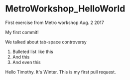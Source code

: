 # MetroWorkshop_HelloWorld
First exercise from Metro workshop Aug. 2 2017

My first commit!

We talked about tab-space controversy


1. Bulleted list like this
2. And this
3. And even this

Hello Timothy. It's Winter. This is my first pull request.
